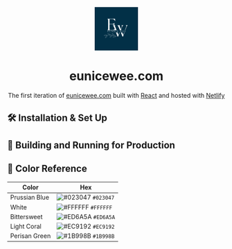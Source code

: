 <div align="center">
  <img alt="Logo" src="/images/website-logo.png" width="100" />
</div>
<h1 align="center">
  eunicewee.com
</h1>
<p align="center">
  The first iteration of <a href="https://eunicewee.com" target="_blank">eunicewee.com</a> built with <a href="https://react.dev/" target="_blank">React</a> and hosted with <a href="https://www.netlify.com/" target="_blank">Netlify</a>
</p>
<p align="center">
  <!-- <a href="https://app.netlify.com/sites/brittanychiang/deploys" target="_blank"> -->
    <!-- <img src="https://api.netlify.com/api/v1/badges/1963b488-7b78-48c9-9e2d-6fb5e47ab3af/deploy-status" alt="Netlify Status" /> -->
  </a>
</p>
<!-- Place photo here -->

## 🛠 Installation & Set Up

## 🚀 Building and Running for Production

## 🎨 Color Reference

| Color         | Hex                                                                    |
| ------------- | ---------------------------------------------------------------------- |
| Prussian Blue | ![#023047](https://via.placeholder.com/10/023047?text=+) `#023047` |
| White         | ![#FFFFFF](https://via.placeholder.com/10/FFFFFF?text=+) `#FFFFFF` |
| Bittersweet   | ![#ED6A5A](https://via.placeholder.com/10/ED6A5A?text=+) `#ED6A5A` |
| Light Coral   | ![#EC9192](https://via.placeholder.com/10/EC9192?text=+) `#EC9192` |
| Perisan Green | ![#1B998B](https://via.placeholder.com/10/1B998B?text=+) `#1B998B` |

